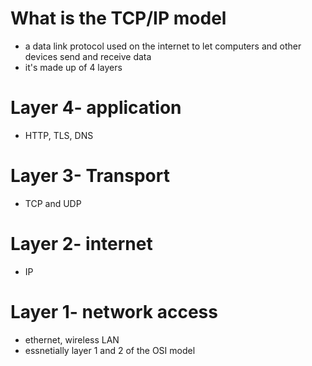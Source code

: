 # What is the TCP/IP model

- a data link protocol used on the internet to let computers and other devices send and receive data
- it's made up of 4 layers
# Layer 4- application
- HTTP, TLS, DNS
# Layer 3- Transport
- TCP and UDP
# Layer 2- internet
- IP
# Layer 1- network access
- ethernet, wireless LAN
- essnetially layer 1 and 2 of the OSI model